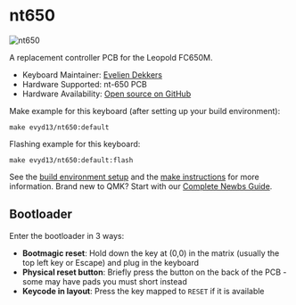 # nt650

![nt650](https://i.imgur.com/z0Xi6qo.png)

A replacement controller PCB for the Leopold FC650M.

* Keyboard Maintainer: [Evelien Dekkers](https://github.com/evyd13)
* Hardware Supported: nt-650 PCB
* Hardware Availability: [Open source on GitHub](https://github.com/evyd13/nt-series/tree/main/nt-650)

Make example for this keyboard (after setting up your build environment):

    make evyd13/nt650:default

Flashing example for this keyboard:

    make evyd13/nt650:default:flash

See the [build environment setup](https://docs.qmk.fm/#/getting_started_build_tools) and the [make instructions](https://docs.qmk.fm/#/getting_started_make_guide) for more information. Brand new to QMK? Start with our [Complete Newbs Guide](https://docs.qmk.fm/#/newbs).

## Bootloader

Enter the bootloader in 3 ways:

* **Bootmagic reset**: Hold down the key at (0,0) in the matrix (usually the top left key or Escape) and plug in the keyboard
* **Physical reset button**: Briefly press the button on the back of the PCB - some may have pads you must short instead
* **Keycode in layout**: Press the key mapped to `RESET` if it is available
